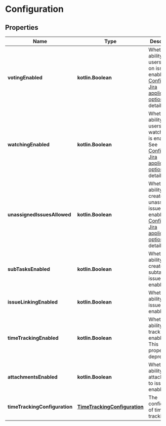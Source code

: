 
# Configuration

## Properties
Name | Type | Description | Notes
------------ | ------------- | ------------- | -------------
**votingEnabled** | **kotlin.Boolean** | Whether the ability for users to vote on issues is enabled. See [Configuring Jira application options](https://confluence.atlassian.com/x/uYXKM) for details. |  [optional] [readonly]
**watchingEnabled** | **kotlin.Boolean** | Whether the ability for users to watch issues is enabled. See [Configuring Jira application options](https://confluence.atlassian.com/x/uYXKM) for details. |  [optional] [readonly]
**unassignedIssuesAllowed** | **kotlin.Boolean** | Whether the ability to create unassigned issues is enabled. See [Configuring Jira application options](https://confluence.atlassian.com/x/uYXKM) for details. |  [optional] [readonly]
**subTasksEnabled** | **kotlin.Boolean** | Whether the ability to create subtasks for issues is enabled. |  [optional] [readonly]
**issueLinkingEnabled** | **kotlin.Boolean** | Whether the ability to link issues is enabled. |  [optional] [readonly]
**timeTrackingEnabled** | **kotlin.Boolean** | Whether the ability to track time is enabled. This property is deprecated. |  [optional] [readonly]
**attachmentsEnabled** | **kotlin.Boolean** | Whether the ability to add attachments to issues is enabled. |  [optional] [readonly]
**timeTrackingConfiguration** | [**TimeTrackingConfiguration**](TimeTrackingConfiguration.md) | The configuration of time tracking. |  [optional] [readonly]



